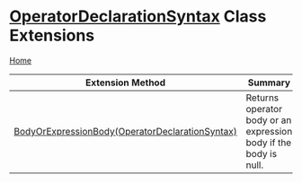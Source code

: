 # [OperatorDeclarationSyntax](https://docs.microsoft.com/en-us/dotnet/api/microsoft.codeanalysis.csharp.syntax.operatordeclarationsyntax) Class Extensions

[Home](../../../../../README.md)

| Extension Method | Summary |
| ---------------- | ------- |
| [BodyOrExpressionBody(OperatorDeclarationSyntax)](../../../../../Roslynator/CSharp/SyntaxExtensions/BodyOrExpressionBody/README.md#Roslynator_CSharp_SyntaxExtensions_BodyOrExpressionBody_Microsoft_CodeAnalysis_CSharp_Syntax_OperatorDeclarationSyntax_) | Returns operator body or an expression body if the body is null\. |

